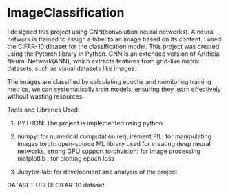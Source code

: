# ImageClassification

I designed this project using CNN(convolution neural networks). A neural network is trained to assign a label to an image based on its content. I used the CIFAR-10 dataset for the classification model. This project was created using the Pytorch library in Python. CNN is an extended version of Artificial Neural Network(ANN), which extracts features from grid-like matrix datasets, such as visual datasets like images.

The images are classified by calculating epochs and monitoring training metrics, we can systematically train models, ensuring they learn effectively without wasting resources.

Tools and Libraries Used:

1) PYTHON: The project is implemented using python

2) numpy: for numerical computation requirement
   PIL: for manipulating images 
   torch: open-source ML library used for creating deep neural networks, strong GPU support 
   torchvision: for image processing 
   matplotlib : for plotting epoch loss

3) Jupyter-lab: for development and analysis of the project 


DATASET USED: CIFAR-10 dataset. 
